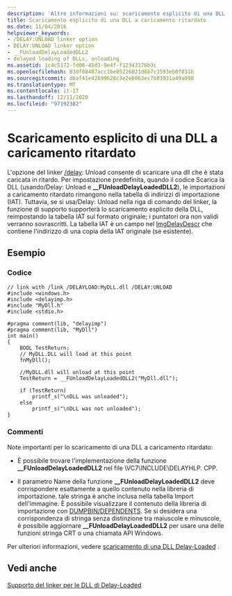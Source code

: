 ```yaml
---
description: 'Altre informazioni su: scaricamento esplicito di una DLL di Delay-Loaded'
title: Scaricamento esplicito di una DLL a caricamento ritardato
ms.date: 11/04/2016
helpviewer_keywords:
- /DELAY:UNLOAD linker option
- DELAY:UNLOAD linker option
- __FUnloadDelayLoadedDLL2
- delayed loading of DLLs, unloading
ms.assetid: 1c4c5172-fd06-45d3-9e4f-f12343176b3c
ms.openlocfilehash: 03df08487acc1be05226021d6b7c1593eb0f031b
ms.sourcegitcommit: d6af41e42699628c3e2e6063ec7b03931a49a098
ms.translationtype: MT
ms.contentlocale: it-IT
ms.lasthandoff: 12/11/2020
ms.locfileid: "97192382"
---
```

# <a name="explicitly-unloading-a-delay-loaded-dll"></a>Scaricamento esplicito di una DLL a caricamento ritardato

L'opzione del linker [/delay](delay-delay-load-import-settings.md): Unload consente di scaricare una dll che è stata caricata in ritardo. Per impostazione predefinita, quando il codice Scarica la DLL (usando/Delay: Unload e **__FUnloadDelayLoadedDLL2**), le importazioni a caricamento ritardato rimangono nella tabella di indirizzi di importazione (IAT). Tuttavia, se si usa/Delay: Unload nella riga di comando del linker, la funzione di supporto supporterà lo scaricamento esplicito della DLL, reimpostando la tabella IAT sul formato originale; i puntatori ora non validi verranno sovrascritti. La tabella IAT è un campo nel [ImgDelayDescr](calling-conventions-parameters-and-return-type.md) che contiene l'indirizzo di una copia della IAT originale (se esistente).

## <a name="example"></a>Esempio

### <a name="code"></a>Codice

```
// link with /link /DELAYLOAD:MyDLL.dll /DELAY:UNLOAD
#include <windows.h>
#include <delayimp.h>
#include "MyDll.h"
#include <stdio.h>

#pragma comment(lib, "delayimp")
#pragma comment(lib, "MyDll")
int main()
{
    BOOL TestReturn;
    // MyDLL.DLL will load at this point
    fnMyDll();

    //MyDLL.dll will unload at this point
    TestReturn = __FUnloadDelayLoadedDLL2("MyDll.dll");

    if (TestReturn)
        printf_s("\nDLL was unloaded");
    else
        printf_s("\nDLL was not unloaded");
}
```

### <a name="comments"></a>Commenti

Note importanti per lo scaricamento di una DLL a caricamento ritardato:

- È possibile trovare l'implementazione della funzione **__FUnloadDelayLoadedDLL2** nel file \VC7\INCLUDE\DELAYHLP. CPP.

- Il parametro Name della funzione **__FUnloadDelayLoadedDLL2** deve corrispondere esattamente a quello contenuto nella libreria di importazione. tale stringa è anche inclusa nella tabella Import dell'immagine. È possibile visualizzare il contenuto della libreria di importazione con [DUMPBIN/DEPENDENTS](dependents.md). Se si desidera una corrispondenza di stringa senza distinzione tra maiuscole e minuscole, è possibile aggiornare **__FUnloadDelayLoadedDLL2** per usare una delle funzioni stringa CRT o una chiamata API Windows.

Per ulteriori informazioni, vedere [scaricamento di una DLL Delay-Loaded](unloading-a-delay-loaded-dll.md) .

## <a name="see-also"></a>Vedi anche

[Supporto del linker per le DLL di Delay-Loaded](linker-support-for-delay-loaded-dlls.md)
